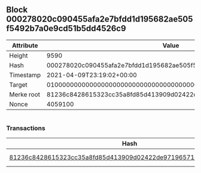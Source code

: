 ## Block 000278020c090455afa2e7bfdd1d195682ae505f5492b7a0e9cd51b5dd4526c9

Attribute | Value
--- | ---
Height | 9590
Hash | 000278020c090455afa2e7bfdd1d195682ae505f5492b7a0e9cd51b5dd4526c9
Timestamp | 2021-04-09T23:19:02+00:00
Target | 0100000000000000000000000000000000000000000000000000000000000000
Merke root | 81236c8428615323cc35a8fd85d413909d02422de97196571e9ddce917e406a7
Nonce | 4059100

```

```

### Transactions

Hash | Amount
--- | ---
[81236c8428615323cc35a8fd85d413909d02422de97196571e9ddce917e406a7](81236c8428615323cc35a8fd85d413909d02422de97196571e9ddce917e406a7.md) | 10.00000000 SKEPTI 
